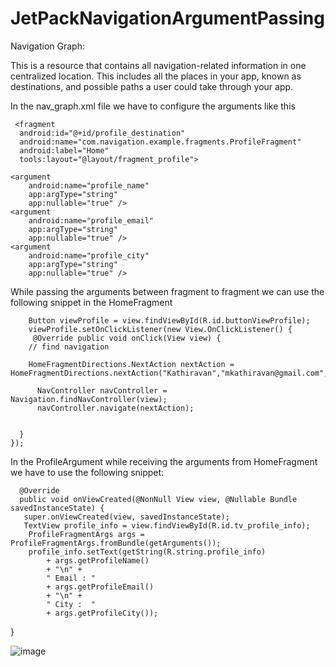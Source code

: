# JetPackNavigationArgumentPassing

Navigation Graph:

This is a resource that contains all navigation-related information in one centralized location. This includes all the places in your app, known as destinations, and possible paths a user could take through your app.

In the nav_graph.xml file we have to configure the arguments like this

     <fragment
      android:id="@+id/profile_destination"
      android:name="com.navigation.example.fragments.ProfileFragment"
      android:label="Home"
      tools:layout="@layout/fragment_profile">

    <argument
        android:name="profile_name"
        app:argType="string"
        app:nullable="true" />
    <argument
        android:name="profile_email"
        app:argType="string"
        app:nullable="true" />
    <argument
        android:name="profile_city"
        app:argType="string"
        app:nullable="true" />


  </fragment>




While passing the arguments between fragment to fragment we can use the following snippet in the HomeFragment

        Button viewProfile = view.findViewById(R.id.buttonViewProfile);
        viewProfile.setOnClickListener(new View.OnClickListener() {
         @Override public void onClick(View view) {
        // find navigation

        HomeFragmentDirections.NextAction nextAction = HomeFragmentDirections.nextAction("Kathiravan","mkathiravan@gmail.com","Bangalore");

          NavController navController = Navigation.findNavController(view);
          navController.navigate(nextAction);


      }
    });
    
In the ProfileArgument while receiving the arguments from HomeFragment we have to use the following snippet:

      @Override
      public void onViewCreated(@NonNull View view, @Nullable Bundle savedInstanceState) {
       super.onViewCreated(view, savedInstanceState);
       TextView profile_info = view.findViewById(R.id.tv_profile_info);
        ProfileFragmentArgs args = ProfileFragmentArgs.fromBundle(getArguments());
        profile_info.setText(getString(R.string.profile_info)
            + args.getProfileName()
            + "\n" +
            " Email : "
            + args.getProfileEmail()
            + "\n" +
            " City :  "
            + args.getProfileCity());
  }
  
  
  ![image](https://user-images.githubusercontent.com/39657409/79437377-ba6f7780-7fef-11ea-9913-24deff584cda.png)
